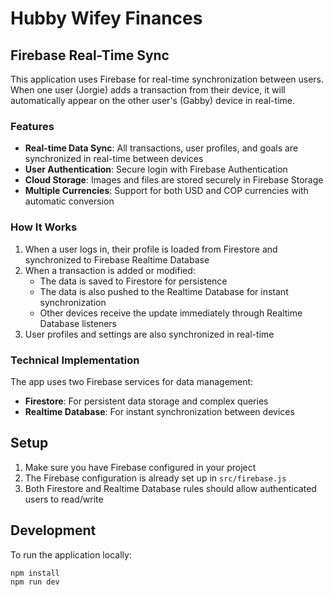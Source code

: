 # Hubby Wifey Finances

## Firebase Real-Time Sync

This application uses Firebase for real-time synchronization between users. When one user (Jorgie) adds a transaction from their device, it will automatically appear on the other user's (Gabby) device in real-time.

### Features

- **Real-time Data Sync**: All transactions, user profiles, and goals are synchronized in real-time between devices
- **User Authentication**: Secure login with Firebase Authentication
- **Cloud Storage**: Images and files are stored securely in Firebase Storage
- **Multiple Currencies**: Support for both USD and COP currencies with automatic conversion

### How It Works

1. When a user logs in, their profile is loaded from Firestore and synchronized to Firebase Realtime Database
2. When a transaction is added or modified:
   - The data is saved to Firestore for persistence
   - The data is also pushed to the Realtime Database for instant synchronization
   - Other devices receive the update immediately through Realtime Database listeners
3. User profiles and settings are also synchronized in real-time

### Technical Implementation

The app uses two Firebase services for data management:
- **Firestore**: For persistent data storage and complex queries
- **Realtime Database**: For instant synchronization between devices

## Setup

1. Make sure you have Firebase configured in your project
2. The Firebase configuration is already set up in `src/firebase.js`
3. Both Firestore and Realtime Database rules should allow authenticated users to read/write

## Development

To run the application locally:

```
npm install
npm run dev
```
